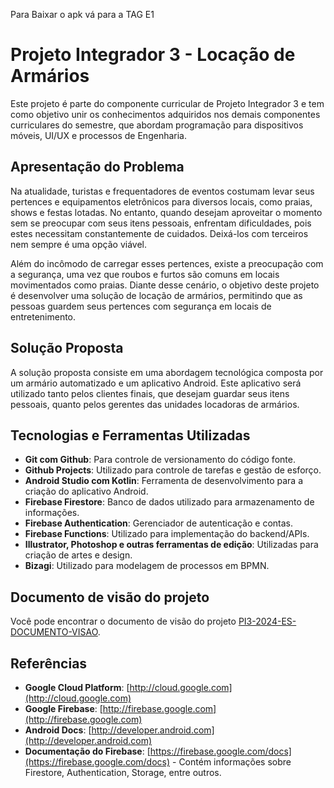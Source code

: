 Para Baixar o apk vá para a TAG E1

# Projeto Integrador 3 - Locação de Armários


Este projeto é parte do componente curricular de Projeto Integrador 3 e tem como objetivo unir os conhecimentos adquiridos nos demais componentes curriculares do semestre, que abordam programação para dispositivos móveis, UI/UX e processos de Engenharia.

## Apresentação do Problema

Na atualidade, turistas e frequentadores de eventos costumam levar seus pertences e equipamentos eletrônicos para diversos locais, como praias, shows e festas lotadas. No entanto, quando desejam aproveitar o momento sem se preocupar com seus itens pessoais, enfrentam dificuldades, pois estes necessitam constantemente de cuidados. Deixá-los com terceiros nem sempre é uma opção viável.

Além do incômodo de carregar esses pertences, existe a preocupação com a segurança, uma vez que roubos e furtos são comuns em locais movimentados como praias. Diante desse cenário, o objetivo deste projeto é desenvolver uma solução de locação de armários, permitindo que as pessoas guardem seus pertences com segurança em locais de entretenimento.

## Solução Proposta

A solução proposta consiste em uma abordagem tecnológica composta por um armário automatizado e um aplicativo Android. Este aplicativo será utilizado tanto pelos clientes finais, que desejam guardar seus itens pessoais, quanto pelos gerentes das unidades locadoras de armários.

## Tecnologias e Ferramentas Utilizadas

- **Git com Github**: Para controle de versionamento do código fonte.
- **Github Projects**: Utilizado para controle de tarefas e gestão de esforço.
- **Android Studio com Kotlin**: Ferramenta de desenvolvimento para a criação do aplicativo Android.
- **Firebase Firestore**: Banco de dados utilizado para armazenamento de informações.
- **Firebase Authentication**: Gerenciador de autenticação e contas.
- **Firebase Functions**: Utilizado para implementação do backend/APIs.
- **Illustrator, Photoshop e outras ferramentas de edição**: Utilizadas para criação de artes e design.
- **Bizagi**: Utilizado para modelagem de processos em BPMN.

## Documento de visão do projeto

Você pode encontrar o documento de visão do projeto [PI3-2024-ES-DOCUMENTO-VISAO](https://puc-campinas.instructure.com/courses/52698/assignments/153501).

## Referências

- **Google Cloud Platform**: [http://cloud.google.com](http://cloud.google.com)
- **Google Firebase**: [http://firebase.google.com](http://firebase.google.com)
- **Android Docs**: [http://developer.android.com](http://developer.android.com)
- **Documentação do Firebase**: [https://firebase.google.com/docs](https://firebase.google.com/docs) - Contém informações sobre Firestore, Authentication, Storage, entre outros.
